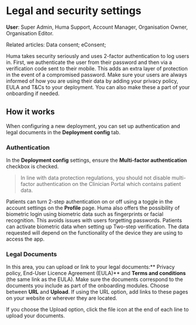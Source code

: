 # Legal and security settings
**User**: Super Admin, Huma Support, Account Manager, Organisation Owner, Organisation Editor.

Related articles: Data consent; eConsent;

Huma takes security seriously and uses 2-factor authentication to log users in. First, we authenticate the user from their password and then via a verification code sent to their mobile. This adds an extra layer of protection in the event of a compromised password.
Make sure your users are always informed of how you are using their data by adding your privacy policy, EULA and T&Cs to your deployment. You can also make these a part of your onboarding if needed.
## How it works​
When configuring a new deployment, you can set up authentication and legal documents in the **Deployment config** tab.

### Authentication
In the **Deployment config** settings, ensure the **Multi-factor authentication** checkbox is checked. 
> In line with data protection regulations, you should not disable multi-factor authentication on the Clinician Portal which contains patient data.   

Patients can turn 2-step authentication on or off using a toggle in the account settings on the **Profile** page. 
Huma also offers the possibility of biometric login using biometric data such as fingerprints or facial recognition. This avoids issues with users forgetting passwords. 
Patients can activate biometric data when setting up Two-step verification. The data requested will depend on the functionality of the device they are using to access the app.
### Legal Documents
In this area, you can upload or link to your legal documents:** Privacy policy, End-User Licence Agreement (EULA)** and **Terms and conditions** (the same link as the  EULA). Make sure the documents correspond to the documents you include as part of the onboarding modules.
Choose between **URL** and **Upload**. If using the URL option, add links to these pages on your website or wherever they are located.

If you choose the Upload option, click the file icon at the end of each line to upload your documents.


